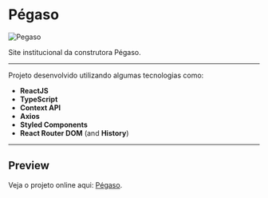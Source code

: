 # Pégaso

![Pegaso](https://im4.ezgif.com/tmp/ezgif-4-0b9d47a3a07f.gif)

Site institucional da construtora Pégaso.

---

Projeto desenvolvido utilizando algumas tecnologias como:

- **ReactJS**
- **TypeScript**
- **Context API**
- **Axios**
- **Styled Components**
- **React Router DOM** (and **History**)

---

## Preview

Veja o projeto online aqui: [Pégaso](https://pegaso.vercel.app/).
